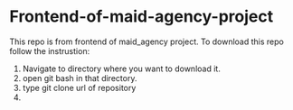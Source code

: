 # Frontend-of-maid-agency-project
This repo is from frontend of maid_agency project. 
To download this repo follow the instrustion:
1. Navigate to directory where you want to download it. 
2. open git bash in that directory.
3. type git clone url of repository  
4. 
